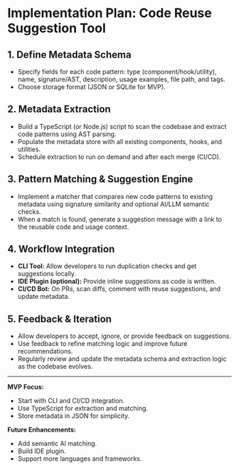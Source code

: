 # Implementation Plan: Code Reuse Suggestion Tool

## 1. Define Metadata Schema
- Specify fields for each code pattern: type (component/hook/utility), name, signature/AST, description, usage examples, file path, and tags.
- Choose storage format (JSON or SQLite for MVP).

## 2. Metadata Extraction
- Build a TypeScript (or Node.js) script to scan the codebase and extract code patterns using AST parsing.
- Populate the metadata store with all existing components, hooks, and utilities.
- Schedule extraction to run on demand and after each merge (CI/CD).

## 3. Pattern Matching & Suggestion Engine
- Implement a matcher that compares new code patterns to existing metadata using signature similarity and optional AI/LLM semantic checks.
- When a match is found, generate a suggestion message with a link to the reusable code and usage context.

## 4. Workflow Integration
- **CLI Tool:** Allow developers to run duplication checks and get suggestions locally.
- **IDE Plugin (optional):** Provide inline suggestions as code is written.
- **CI/CD Bot:** On PRs, scan diffs, comment with reuse suggestions, and update metadata.

## 5. Feedback & Iteration
- Allow developers to accept, ignore, or provide feedback on suggestions.
- Use feedback to refine matching logic and improve future recommendations.
- Regularly review and update the metadata schema and extraction logic as the codebase evolves.

---

**MVP Focus:**
- Start with CLI and CI/CD integration.
- Use TypeScript for extraction and matching.
- Store metadata in JSON for simplicity.

**Future Enhancements:**
- Add semantic AI matching.
- Build IDE plugin.
- Support more languages and frameworks.
